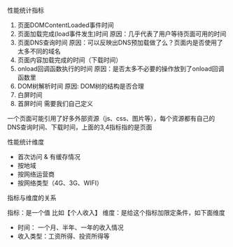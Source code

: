 
性能统计指标

 1. 页面DOMContentLoaded事件时间 
 2. 页面加载完成(load事件发生)时间  原因：几乎代表了用户等待页面可用的时间
 3. 页面DNS查询时间 原因：可以反映出DNS预加载做了么？页面内是否使用了太多不同的域名
 4. 页面内容加载完成的时间（下载时间） 
 5. onload回调函数执行的时间 原因：是否太多不必要的操作放到了onload回调函数里
 6. DOM树解析时间 原因: DOM树的结构是否合理
 7. 白屏时间
 8. 首屏时间 需要我们自己定义
 
一个页面可能引用了好多外部资源（js、css、图片等），每个资源都有自己的DNS查询时间、下载时间，上面的3,4指标指的是页面

 
性能统计维度

 * 首次访问 & 有缓存情况
 * 按地域
 * 按网络运营商
 * 按网络类型（4G、3G、WIFI）
 
 
指标与维度的关系
 
 指标：是一个值 比如【个人收入】
 维度：是给这个指标加限定条件，如下面维度
 
 * 时间： 一个月、半年、一年的收入情况
 * 收入类型：工资所得、投资所得等
 

